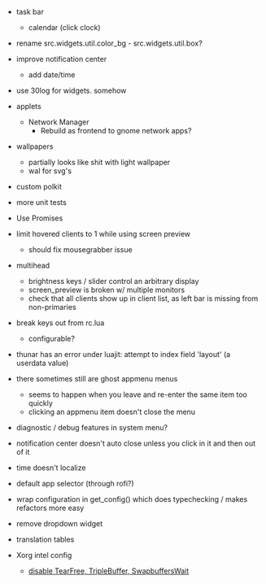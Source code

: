 
- task bar
	- calendar (click clock)

- rename src.widgets.util.color_bg - src.widgets.util.box?

- improve notification center
	- add date/time

- use 30log for widgets. somehow

- applets
	- Network Manager
		- Rebuild as frontend to gnome network apps?

- wallpapers
	- partially looks like shit with light wallpaper
	- wal for svg's

- custom polkit

- more unit tests

- Use Promises

- limit hovered clients to 1 while using screen preview
	- should fix mousegrabber issue

- multihead
	- brightness keys / slider control an arbitrary display
	- screen_preview is broken w/ multiple monitors
	- check that all clients show up in client list, as left bar is missing from non-primaries

- break keys out from rc.lua
	- configurable?

- thunar has an error under luajit: attempt to index field 'layout' (a userdata value)

- there sometimes still are ghost appmenu menus
	- seems to happen when you leave and re-enter the same item too quickly
	- clicking an appmenu item doesn't close the menu

- diagnostic / debug features in system menu?

- notification center doesn't auto close unless you click in it and then out of it

- time doesn't localize

- default app selector (through rofi?)

- wrap configuration in get_config() which does typechecking / makes refactors more easy

- remove dropdown widget

- translation tables

- Xorg intel config
	- [disable TearFree, TripleBuffer, SwapbuffersWait](https://wiki.archlinux.org/title/Intel_graphics#Disabling_TearFree,_TripleBuffer,_SwapbuffersWait)
